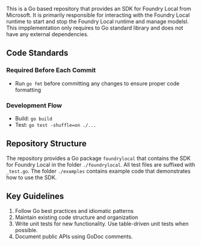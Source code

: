 This is a Go based repository that provides an SDK for Foundry Local from Microsoft. 
It is primarily responsible for interacting with the Foundry Local runtime to start and stop the Foundry Local 
runtime and manage modelsl. This impplementation only requires to Go standard library and does not have 
any external dependencies.

## Code Standards

### Required Before Each Commit
- Run `go fmt` before committing any changes to ensure proper code formatting

### Development Flow
- Build: `go build`
- Test: `go test -shuffle=on ./...`

## Repository Structure
The repository provides a Go package `foundrylocal` that contains the SDK for Foundry Local
in the folder `./foundrylocal`. All test files are suffixed with `_test.go`. 
The folder `./examples` contains example code that demonstrates how to use the SDK.

## Key Guidelines
1. Follow Go best practices and idiomatic patterns
2. Maintain existing code structure and organization
4. Write unit tests for new functionality. Use table-driven unit tests when possible.
5. Document public APIs using GoDoc comments.